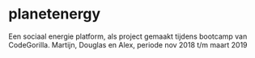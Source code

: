 # planetenergy

Een sociaal energie platform, als project gemaakt tijdens bootcamp van CodeGorilla.
Martijn, Douglas en Alex, periode nov 2018 t/m maart 2019

